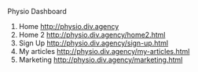 Physio Dashboard

1) Home http://physio.div.agency<br />
2) Home 2 http://physio.div.agency/home2.html<br />
3) Sign Up http://physio.div.agency/sign-up.html<br />
4) My articles http://physio.div.agency/my-articles.html<br />
5) Marketing http://physio.div.agency/marketing.html<br />